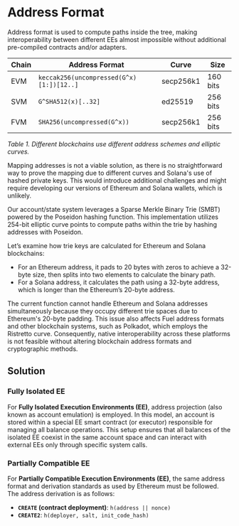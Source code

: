 # Address Format

Address format is used to compute paths inside the tree,
making interoperability between different EEs almost impossible without additional pre-compiled contracts and/or adapters.

| Chain | Address Format                           | Curve     | Size     |
|-------|------------------------------------------|-----------|----------|
| EVM   | `keccak256(uncompressed(G^x)[1:])[12..]` | secp256k1 | 160 bits |
| SVM   | `G^SHA512(x)[..32]`                      | ed25519   | 256 bits |
| FVM   | `SHA256(uncompressed(G^x))`              | secp256k1 | 256 bits |

*Table 1. Different blockchains use different address schemes and elliptic curves.*

Mapping addresses is not a viable solution,
as there is no straightforward way to prove the mapping due to different curves and Solana's use of hashed private keys.
This would introduce additional challenges and might require developing our versions of Ethereum and Solana wallets,
which is unlikely.

Our account/state system leverages a Sparse Merkle Binary Trie (SMBT) powered by the Poseidon hashing function.
This implementation utilizes 254-bit elliptic curve points
to compute paths within the trie by hashing addresses with Poseidon.

Let’s examine how trie keys are calculated for Ethereum and Solana blockchains:

- For an Ethereum address, it pads to 20 bytes with zeros to achieve a 32-byte size, then splits into two elements to calculate the binary path.
- For a Solana address, it calculates the path using a 32-byte address, which is longer than the Ethereum’s 20-byte address.

The current function cannot handle Ethereum and Solana addresses simultaneously
because they occupy different trie spaces due to Ethereum's 20-byte padding.
This issue also affects Fuel address formats and other blockchain systems, such as Polkadot,
which employs the Ristretto curve.
Consequently,
native interoperability across these platforms is not feasible
without altering blockchain address formats and cryptographic methods.
## Solution

### Fully Isolated EE
For **Fully Isolated Execution Environments (EE)**, address projection (also known as account emulation) is employed.
In this model,
an account is stored within a special EE smart contract (or executor) responsible for managing all balance operations.
This setup ensures that all balances of the isolated EE coexist in the same account space
and can interact with external EEs only through specific system calls.

### Partially Compatible EE

For **Partially Compatible Execution Environments (EE)**,
the same address format and derivation standards as used by Ethereum must be followed.
The address derivation is as follows:

- **`CREATE` (contract deployment)**: `h(address || nonce)`
- **`CREATE2`**: `h(deployer, salt, init_code_hash)`